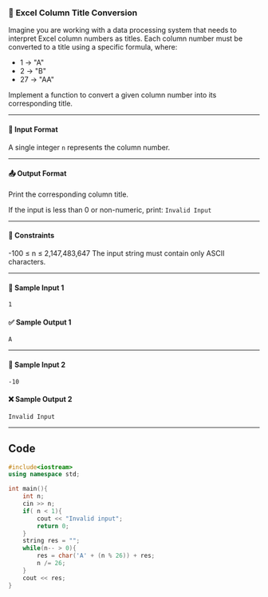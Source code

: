 
### 📄 **Excel Column Title Conversion**



Imagine you are working with a data processing system that needs to interpret Excel column numbers as titles. Each column number must be converted to a title using a specific formula, where:

* 1 → "A"
* 2 → "B"
* 27 → "AA"

Implement a function to convert a given column number into its corresponding title.

---

#### 🧾 Input Format

A single integer `n` represents the column number.

---

#### 📤 Output Format

Print the corresponding column title.

If the input is less than 0 or non-numeric, print:
`Invalid Input`

---

#### 📌 Constraints

-100 ≤ n ≤ 2,147,483,647
The input string must contain only ASCII characters.

---

#### 🧪 Sample Input 1

```
1
```

#### ✅ Sample Output 1

```
A
```

---

#### 🧪 Sample Input 2

```
-10
```

#### ❌ Sample Output 2

```
Invalid Input
```

---
## Code
``` cpp []
#include<iostream>
using namespace std;

int main(){
    int n;
    cin >> n;
    if( n < 1){
        cout << "Invalid input";
        return 0;
    }
    string res = "";
    while(n-- > 0){
        res = char('A' + (n % 26)) + res;
        n /= 26;
    }
    cout << res;
}
```